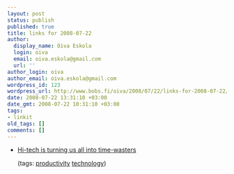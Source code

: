 ```yaml
---
layout: post
status: publish
published: true
title: links for 2008-07-22
author:
  display_name: Oiva Eskola
  login: oiva
  email: oiva.eskola@gmail.com
  url: ''
author_login: oiva
author_email: oiva.eskola@gmail.com
wordpress_id: 123
wordpress_url: http://www.bobs.fi/oiva/2008/07/22/links-for-2008-07-22/
date: 2008-07-22 13:31:10 +03:00
date_gmt: 2008-07-22 10:31:10 +03:00
tags:
- linkit
old_tags: []
comments: []
---
```

<ul class="delicious">
<li>
<div class="delicious-link"><a href="http://www.guardian.co.uk/science/2008/jul/20/psychology.mobilephones">Hi-tech is turning us all into time-wasters</a></div></p>
<div class="delicious-tags">(tags: <a href="http://del.icio.us/oiva/productivity">productivity</a> <a href="http://del.icio.us/oiva/technology">technology</a>)</div><br />
	</li>
</ul>
